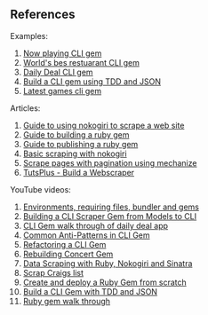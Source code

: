 ## References

Examples:
1. [Now playing CLI gem](https://github.com/learn-co-curriculum/now-playing-cli-gem)  
2. [World's bes restuarant CLI gem](https://github.com/dannyd4315/worlds-best-restaurants-cli-gem)  
3. [Daily Deal CLI gem](https://github.com/learn-co-curriculum/daily_deal)  
4. [Build a CLI gem using TDD and JSON](https://github.com/aviflombaum/seatgeek_cli)
5. [Latest games cli gem](https://github.com/lukeymac/latest-games-cli-gem)

Articles:
1. [Guide to using nokogiri to scrape a web site](http://ruby.bastardsbook.com/chapters/html-parsing/)   
2. [Guide to building a ruby gem](http://guides.rubygems.org/make-your-own-gem/ )
3. [Guide to publishing a ruby gem](http://guides.rubygems.org/publishing/)  
4. [Basic scraping with nokogiri](https://code.tutsplus.com/articles/building-your-first-web-scraper-01--cms-27559)  
5. [Scrape pages with pagination using mechanize](https://code.tutsplus.com/articles/building-your-first-web-scraper-2--cms-27566)  
6. [TutsPlus - Build a Webscraper](https://code.tutsplus.com/articles/building-your-first-web-scraper-part-3--cms-27599)

YouTube videos:
1. [Environments, requiring files, bundler and gems](https://www.youtube.com/watch?v=XBgZLm-sdl8)  
2. [Building a CLI Scraper Gem from Models to CLI](https://www.youtube.com/watch?v=Y5X6NRQi0bU)  
3. [CLI Gem walk through of daily deal app](https://www.youtube.com/watch?v=_lDExWIhYKI)  
4. [Common Anti-Patterns in CLI Gem](https://www.youtube.com/watch?v=cbMa87oWv08)  
5. [Refactoring a CLI Gem](https://www.youtube.com/watch?v=JEL_PXr74qQ)  
6. [Rebuilding Concert Gem](https://www.youtube.com/watch?v=Lt0oyHiKWIw)  
7. [Data Scraping with Ruby, Nokogiri and Sinatra](https://www.youtube.com/watch?v=PWI1PIvy4A8)  
8. [Scrap Craigs list](https://www.youtube.com/watch?v=4TpBH5z8EXA)
9. [Create and deploy a Ruby Gem from scratch](https://www.youtube.com/watch?v=PrvYJzCBNnU)  
10. [Build a CLI Gem with TDD and JSON](https://www.youtube.com/watch?v=LJBU8lsNwJk)  
11. [Ruby gem walk through](https://www.youtube.com/watch?v=luPZKmYbYTI)
